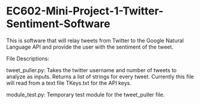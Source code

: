 # EC602-Mini-Project-1-Twitter-Sentiment-Software
This is software that will relay tweets from Twitter to the Google Natural Language API and provide the user with the sentiment of the tweet.

File Descriptions:

tweet_puller.py: Takes the twitter username and number of tweets to analyze as inputs. Returns a list of strings for every tweet. Currently this file will read from a text file TKeys.txt for the API keys. 

module_test.py: Temporary test module for the tweet_puller file. 
